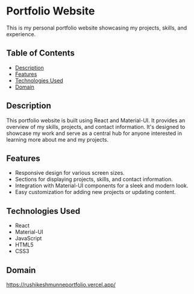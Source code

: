 # Portfolio Website

This is my personal portfolio website showcasing my projects, skills, and experience.

## Table of Contents

- [Description](#description)
- [Features](#features)
- [Technologies Used](#technologies-used)
- [Domain](#domain)

## Description

This portfolio website is built using React and Material-UI. It provides an overview of my skills, projects, and contact information. It's designed to showcase my work and serve as a central hub for anyone interested in learning more about me and my projects.

## Features

- Responsive design for various screen sizes.
- Sections for displaying projects, skills, and contact information.
- Integration with Material-UI components for a sleek and modern look.
- Easy customization for adding new projects or updating content.

## Technologies Used

- React
- Material-UI
- JavaScript
- HTML5
- CSS3

## Domain

https://rushikeshmunneportfolio.vercel.app/



 
 
